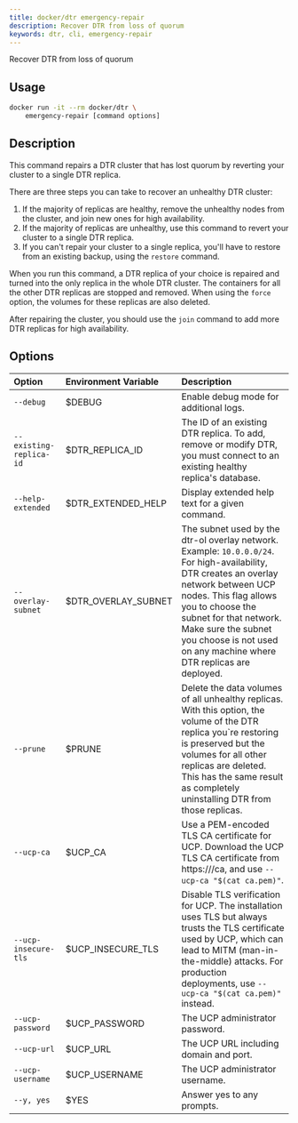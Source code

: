 ```yaml
---
title: docker/dtr emergency-repair
description: Recover DTR from loss of quorum
keywords: dtr, cli, emergency-repair
---
```


Recover DTR from loss of quorum

## Usage

```bash
docker run -it --rm docker/dtr \
    emergency-repair [command options]
```

## Description


This command repairs a DTR cluster that has lost quorum by reverting your
cluster to a single DTR replica.

There are three steps you can take to recover an unhealthy DTR cluster:

1. If the majority of replicas are healthy, remove the unhealthy nodes from
   the cluster, and join new ones for high availability.
2. If the majority of replicas are unhealthy, use this command to revert your
   cluster to a single DTR replica.
3. If you can't repair your cluster to a single replica, you'll have to
   restore from an existing backup, using the `restore` command.

When you run this command, a DTR replica of your choice is repaired and
turned into the only replica in the whole DTR cluster.
The containers for all the other DTR replicas are stopped and removed. When
using the `force` option, the volumes for these replicas are also deleted.

After repairing the cluster, you should use the `join` command to add more
DTR replicas for high availability.


## Options

| Option                        | Environment Variable      | Description                                                                          |
|:------------------------------|:--------------------------|:-------------------------------------------------------------------------------------|
| `--debug` | $DEBUG | Enable debug mode for additional logs. |
| `--existing-replica-id` | $DTR_REPLICA_ID | The ID of an existing DTR replica. To add, remove or modify DTR, you must connect to an existing healthy replica's database. |
| `--help-extended` | $DTR_EXTENDED_HELP | Display extended help text for a given command. |
| `--overlay-subnet` | $DTR_OVERLAY_SUBNET | The subnet used by the dtr-ol overlay network. Example: `10.0.0.0/24`. For high-availability, DTR creates an overlay network between UCP nodes. This flag allows you to choose the subnet for that network. Make sure the subnet you choose is not used on any machine where DTR replicas are deployed. |
| `--prune` | $PRUNE | Delete the data volumes of all unhealthy replicas. With this option, the volume of the DTR replica you`re restoring is preserved but the volumes for all other replicas are deleted. This has the same result as completely uninstalling DTR from those replicas. |
| `--ucp-ca` | $UCP_CA | Use a PEM-encoded TLS CA certificate for UCP. Download the UCP TLS CA certificate from https://<ucp-url>/ca, and  use `--ucp-ca "$(cat ca.pem)"`. |
| `--ucp-insecure-tls` | $UCP_INSECURE_TLS | Disable TLS verification for UCP. The installation uses TLS but always trusts  the TLS certificate used by UCP, which can lead to MITM (man-in-the-middle) attacks. For production deployments, use `--ucp-ca "$(cat ca.pem)"` instead. |
| `--ucp-password` | $UCP_PASSWORD | The UCP administrator password. |
| `--ucp-url` | $UCP_URL | The UCP URL including domain and port. |
| `--ucp-username` | $UCP_USERNAME | The UCP administrator username. |
| `--y, yes` | $YES | Answer yes to any prompts. |

